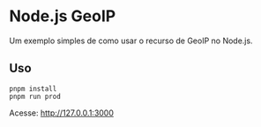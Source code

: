 # Node.js GeoIP

Um exemplo simples de como usar o recurso de GeoIP no Node.js.

## Uso

```
pnpm install
pnpm run prod
```

Acesse: http://127.0.0.1:3000